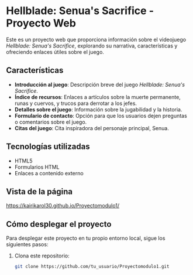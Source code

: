 # Hellblade: Senua's Sacrifice - Proyecto Web

Este es un proyecto web que proporciona información sobre el videojuego *Hellblade: Senua's Sacrifice*, explorando su narrativa, características y ofreciendo enlaces útiles sobre el juego. 

## Características

- **Introducción al juego**: Descripción breve del juego *Hellblade: Senua's Sacrifice*.
- **Índice de recursos**: Enlaces a artículos sobre la muerte permanente, runas y cuervos, y trucos para derrotar a los jefes.
- **Detalles sobre el juego**: Información sobre la jugabilidad y la historia.
- **Formulario de contacto**: Opción para que los usuarios dejen preguntas o comentarios sobre el juego.
- **Citas del juego**: Cita inspiradora del personaje principal, Senua.

## Tecnologías utilizadas

- HTML5
- Formularios HTML
- Enlaces a contenido externo
## Vista de la página
https://kairikarol30.github.io/Proyectomodulo1/

## Cómo desplegar el proyecto

Para desplegar este proyecto en tu propio entorno local, sigue los siguientes pasos:

1. Clona este repositorio:
   ```bash
   git clone https://github.com/tu_usuario/Proyectomodulo1.git
   
